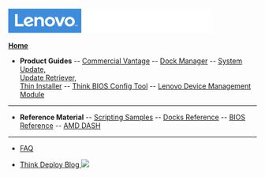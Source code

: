 ![Commercial Deployment Readiness Team](img/cdrt.png)

[**Home**](/)

- **Product Guides**
-- [Commercial Vantage](cv/cv_top.md)
-- [Dock Manager](dm/dm_top.md)
-- [System Update, <br>Update Retriever, <br>Thin Installer](su/su_top.md)
-- [Think BIOS Config Tool](tbct/tbct_top.md)
-- [Lenovo Device Management Module](ldmm/ldmm_top.md)

---

- **Reference Material**
-- [Scripting Samples](samples/samples.md)
-- [Docks Reference](docks/docks_top.md)
-- [BIOS Reference](bios/bios_top.md)
-- [AMD DASH](dash/dash_top.md)

---

- [FAQ](faq/faq.md)

- [Think Deploy Blog ![ ](../img/link.png)](https://blog.lenovocdrt.com)